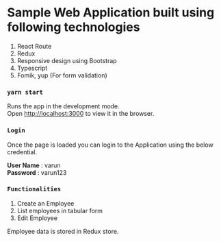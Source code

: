 # Sample Web Application built using following technologies

1. React Route
2. Redux
3. Responsive design using Bootstrap
4. Typescript
5. Fomik, yup (For form validation)
   

### `yarn start`

Runs the app in the development mode.<br />
Open [http://localhost:3000](http://localhost:3000) to view it in the browser.

### `Login`
Once the page is loaded you can login to the Application using the below credential.

**User Name** : varun\
**Password** : varun123

### `Functionalities`
1. Create an Employee
2. List employees in tabular form
3. Edit Employee

Employee data is stored in Redux store.